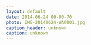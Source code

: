 ```yaml
---
layout: default
date: 2014-06-24 00-00-70
photo: IMG-20140624-WA0001.jpg
caption_header: unknown
caption: unknown
---
```

